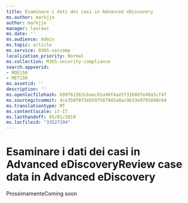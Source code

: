 ```yaml
---
title: Esaminare i dati dei casi in Advanced eDiscovery
ms.author: markjjo
author: markjjo
manager: laurawi
ms.date: ''
ms.audience: Admin
ms.topic: article
ms.service: O365-seccomp
localization_priority: Normal
ms.collection: M365-security-compliance
search.appverid:
- MOE150
- MET150
ms.assetid: ''
description: ''
ms.openlocfilehash: b99f61563cbaec01a90f4ae5f3160d7e40a5cf4f
ms.sourcegitcommit: 4ce350f8f3eb597587945a8ac9b33e9793440c64
ms.translationtype: MT
ms.contentlocale: it-IT
ms.lasthandoff: 05/01/2019
ms.locfileid: "33527194"
---
```

# <a name="review-case-data-in-advanced-ediscovery"></a><span data-ttu-id="470bf-102">Esaminare i dati dei casi in Advanced eDiscovery</span><span class="sxs-lookup"><span data-stu-id="470bf-102">Review case data in Advanced eDiscovery</span></span>


<span data-ttu-id="470bf-103">Prossimamente</span><span class="sxs-lookup"><span data-stu-id="470bf-103">Coming soon</span></span>